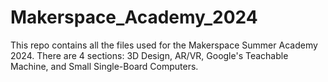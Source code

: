 # Makerspace_Academy_2024
This repo contains all the files used for the Makerspace Summer Academy 2024. There are 4 sections: 3D Design, AR/VR, Google's Teachable Machine, and Small Single-Board Computers.
